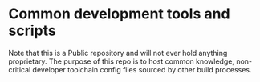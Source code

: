 # Common development tools and scripts

Note that this is a Public repository and will not ever hold anything proprietary. The purpose of this repo is to host common knowledge, non-critical developer toolchain config files sourced by other build processes. 
